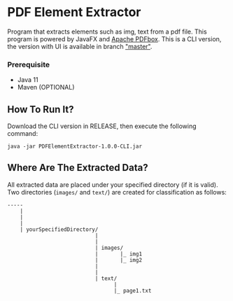 # PDF Element Extractor

Program that extracts elements such as img, text from a pdf file. This program is powered by JavaFX and <a href="https://pdfbox.apache.org/">Apache PDFbox</a>. This is a CLI version, the version with UI is available in branch <a href="https://github.com/CurtisNewbie/PDF-Element-Extractor">"master"</a>.

### Prerequisite

- Java 11
- Maven (OPTIONAL)

## How To Run It?

Download the CLI version in RELEASE, then execute the following command:

    java -jar PDFElementExtractor-1.0.0-CLI.jar

## Where Are The Extracted Data?

All extracted data are placed under your specified directory (if it is valid). Two directories (`images/` and `text/`) are created for classification as follows:

    -----
        |
        |
        |
        | yourSpecifiedDirectory/
                                |
                                |
                                | images/
                                |       |_ img1
                                |       |_ img2
                                |
                                |
                                | text/
                                      |
                                      |_ page1.txt
